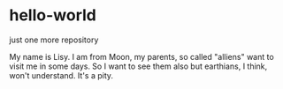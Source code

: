 # hello-world
just one more repository



My name is Lisy.
I am from Moon, my parents, so called "alliens" want to visit me in some days. 
So I want to see them also but earthians, I think, won't understand.
It's a pity.
